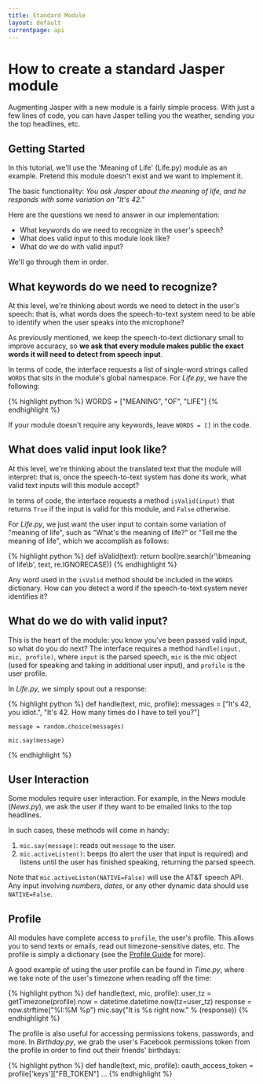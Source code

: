 ```yaml
---
title: Standard Module
layout: default
currentpage: api
---
```


How to create a standard Jasper module
===

Augmenting Jasper with a new module is a fairly simple process. With just a few lines of code, you can have Jasper telling you the weather, sending you the top headlines, etc.

## Getting Started

In this tutorial, we'll use the 'Meaning of Life' (Life.py) module as an example. Pretend this module doesn't exist and we want to implement it.

The basic functionality: _You ask Jasper about the meaning of life, and he responds with some variation on "It's 42."_

Here are the questions we need to answer in our implementation:

- What keywords do we need to recognize in the user's speech?
- What does valid input to this module look like?
- What do we do with valid input?


We'll go through them in order.

## What keywords do we need to recognize?

At this level, we're thinking about words we need to detect in the user's speech: that is, what words does the speech-to-text system need to be able to identify when the user speaks into the microphone?

As previously mentioned, we keep the speech-to-text dictionary small to improve accuracy, so __we ask that every module makes public the exact words it will need to detect from speech input__.

In terms of code, the interface requests a list of single-word strings called `WORDS` that sits in the module's global namespace. For _Life.py_, we have the following:

{% highlight python %}
WORDS = ["MEANING", "OF", "LIFE"]
{% endhighlight %}

If your module doesn't require any keywords, leave `WORDS = []` in the code.

## What does valid input look like?

At this level, we're thinking about the translated text that the module will interpret: that is, once the speech-to-text system has done its work, what valid text inputs will this module accept?

In terms of code, the interface requests a method `isValid(input)` that returns `True` if the input is valid for this module, and `False` otherwise.

For _Life.py_, we just want the user input to contain some variation of "meaning of life", such as "What's the meaning of life?" or "Tell me the meaning of life", which we accomplish as follows:

{% highlight python %}
def isValid(text):
    return bool(re.search(r'\bmeaning of life\b', text, re.IGNORECASE))
{% endhighlight %}

Any word used in the `isValid` method should be included in the `WORDS` dictionary. How can you detect a word if the speech-to-text system never identifies it?

## What do we do with valid input?

This is the heart of the module: you know you've been passed valid input, so what do you do next? The interface requires a method `handle(input, mic, profile)`, where `input` is the parsed speech, `mic` is the mic object (used for speaking and taking in additional user input), and `profile` is the user profile.

In _Life.py_, we simply spout out a response:

{% highlight python %}
def handle(text, mic, profile):
    messages = ["It's 42, you idiot.",
                "It's 42. How many times do I have to tell you?"]

    message = random.choice(messages)

    mic.say(message)
{% endhighlight %}

## User Interaction

Some modules require user interaction. For example, in the News module (_News.py_), we ask the user if they want to be emailed links to the top headlines.

In such cases, these methods will come in handy:

1. `mic.say(message)`: reads out `message` to the user.
2. `mic.activeListen()`: beeps (to alert the user that input is required) and listens until the user has finished speaking, returning the parsed speech.

Note that `mic.activeListen(NATIVE=False)` will use the AT&T speech API. Any input involving _numbers_, _dates_, or any other dynamic data should use `NATIVE=False`.

## Profile

All modules have complete access to `profile`, the user's profile. This allows you to send texts or emails, read out timezone-sensitive dates, etc. The profile is simply a dictionary (see the [Profile Guide](#Profile_Guide) for more).

A good example of using the user profile can be found in _Time.py_, where we take note of the user's timezone when reading off the time:

{% highlight python %}
def handle(text, mic, profile):
    user_tz = getTimezone(profile)
    now = datetime.datetime.now(tz=user_tz)
    response = now.strftime("%I:%M %p")
    mic.say("It is %s right now." % (response))
{% endhighlight %}

The profile is also useful for accessing permissions tokens, passwords, and more. In _Birthday.py_, we grab the user's Facebook permissions token from the profile in order to find out their friends' birthdays:

{% highlight python %}
def handle(text, mic, profile):
    oauth_access_token = profile['keys']["FB_TOKEN"]
    ...
{% endhighlight %}
